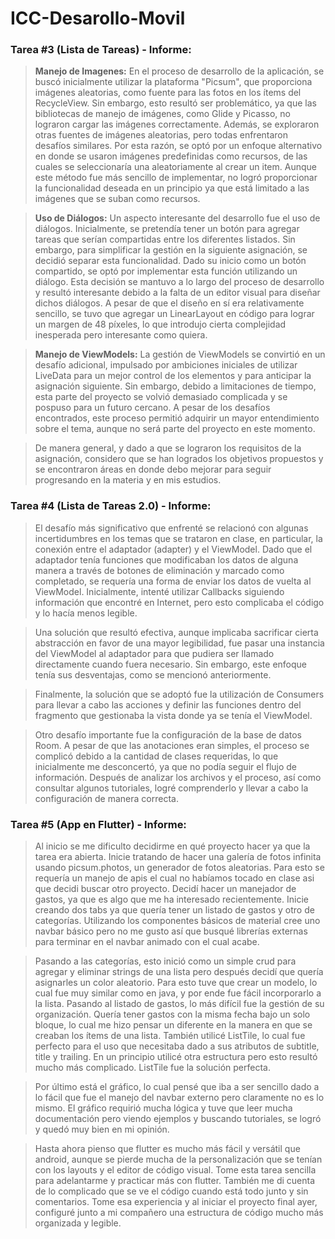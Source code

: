 # ICC-Desarollo-Movil

### Tarea #3 (Lista de Tareas) - Informe:
>**Manejo de Imagenes:**
En el proceso de desarrollo de la aplicación, se buscó inicialmente utilizar la plataforma "Picsum", que proporciona imágenes aleatorias, como fuente para las fotos en los ítems del RecycleView. Sin embargo, esto resultó ser problemático, ya que las bibliotecas de manejo de imágenes, como Glide y Picasso, no lograron cargar las imágenes correctamente. Además, se exploraron otras fuentes de imágenes aleatorias, pero todas enfrentaron desafíos similares. Por esta razón, se optó por un enfoque alternativo en donde se usaron imágenes predefinidas como recursos, de las cuales se seleccionaría una aleatoriamente al crear un item. Aunque este método fue más sencillo de implementar, no logró proporcionar la funcionalidad deseada en un principio ya que está limitado a las imágenes que se suban como recursos.

>**Uso de Diálogos:**
Un aspecto interesante del desarrollo fue el uso de diálogos. Inicialmente, se pretendía tener un botón para agregar tareas que serían compartidas entre los diferentes listados. Sin embargo, para simplificar la gestión en la siguiente asignación, se decidió separar esta funcionalidad. Dado su inicio como un botón compartido, se optó por implementar esta función utilizando un diálogo. Esta decisión se mantuvo a lo largo del proceso de desarrollo y resultó interesante debido a la falta de un editor visual para diseñar dichos diálogos. A pesar de que el diseño en sí era relativamente sencillo, se tuvo que agregar un LinearLayout en código para lograr un margen de 48 píxeles, lo que introdujo cierta complejidad inesperada pero interesante como quiera.

>**Manejo de ViewModels:**
La gestión de ViewModels se convirtió en un desafío adicional, impulsado por ambiciones iniciales de utilizar LiveData para un mejor control de los elementos y para anticipar la asignación siguiente. Sin embargo, debido a limitaciones de tiempo, esta parte del proyecto se volvió demasiado complicada y se pospuso para un futuro cercano. A pesar de los desafíos encontrados, este proceso permitió adquirir un mayor entendimiento sobre el tema, aunque no será parte del proyecto en este momento.

>De manera general, y dado a que se lograron los requisitos de la asignación, considero que se han logrados los objetivos propuestos y se encontraron áreas en donde debo mejorar para seguir progresando en la materia y en mis estudios.

### Tarea #4 (Lista de Tareas 2.0) - Informe:
>El desafío más significativo que enfrenté se relacionó con algunas incertidumbres en los temas que se trataron en clase, en particular, la conexión entre el adaptador (adapter) y el ViewModel. Dado que el adaptador tenía funciones que modificaban los datos de alguna manera a través de botones de eliminación y marcado como completado, se requería una forma de enviar los datos de vuelta al ViewModel. Inicialmente, intenté utilizar Callbacks siguiendo información que encontré en Internet, pero esto complicaba el código y lo hacía menos legible.

>Una solución que resultó efectiva, aunque implicaba sacrificar cierta abstracción en favor de una mayor legibilidad, fue pasar una instancia del ViewModel al adaptador para que pudiera ser llamado directamente cuando fuera necesario. Sin embargo, este enfoque tenía sus desventajas, como se mencionó anteriormente.

>Finalmente, la solución que se adoptó fue la utilización de Consumers para llevar a cabo las acciones y definir las funciones dentro del fragmento que gestionaba la vista donde ya se tenía el ViewModel.

>Otro desafío importante fue la configuración de la base de datos Room. A pesar de que las anotaciones eran simples, el proceso se complicó debido a la cantidad de clases requeridas, lo que inicialmente me desconcertó, ya que no podía seguir el flujo de información. Después de analizar los archivos y el proceso, así como consultar algunos tutoriales, logré comprenderlo y llevar a cabo la configuración de manera correcta.

### Tarea #5 (App en Flutter) - Informe:
> Al inicio se me dificulto decidirme en qué proyecto hacer ya que la tarea era abierta. Inicie tratando de hacer una galería de fotos infinita usando picsum.photos, un generador de fotos aleatorias. Para esto se requería un manejo de apis el cual no habíamos tocado en clase asi que decidi buscar otro proyecto. Decidí hacer un manejador de gastos, ya que es algo que me ha interesado recientemente. Inicie creando dos tabs ya que quería tener un listado de gastos y otro de categorías. Utilizando los componentes básicos de material cree uno navbar básico pero no me gusto así que busqué librerías externas para terminar en el navbar animado con el cual acabe.

> Pasando a las categorías, esto inició como un simple crud para agregar y eliminar strings de una lista pero después decidí que quería asignarles un color aleatorio. Para esto tuve que crear un modelo, lo cual fue muy similar como en java, y por ende fue fácil incorporarlo a la lista. Pasando al listado de gastos, lo más difícil fue la gestión de su organización. Quería tener gastos con la misma fecha bajo un solo bloque, lo cual me hizo pensar un diferente en la manera en que se creaban los ítems de una lista. También utilicé ListTile, lo cual fue perfecto para el uso que necesitaba dado a sus atributos de subtitle, title y trailing. En un principio utilicé otra estructura pero esto resultó mucho más complicado. ListTile fue la solución perfecta.

> Por último está el gráfico, lo cual pensé que iba a ser sencillo dado a lo fácil que fue el manejo del navbar externo pero claramente no es lo mismo. El gráfico requirió mucha lógica y tuve que leer mucha documentación pero viendo ejemplos y buscando tutoriales, se logró y quedó muy bien en mi opinión.

> Hasta ahora pienso que flutter es mucho más fácil y versátil que android, aunque se pierde mucha de la personalización que se tenían con los layouts y el editor de código visual. Tome esta tarea sencilla para adelantarme y practicar más con flutter. También me di cuenta de lo complicado que se ve el código cuando está todo junto y sin comentarios. Tome esa experiencia y al iniciar el proyecto final ayer, configuré junto a mi compañero una estructura de código mucho más organizada y legible.

